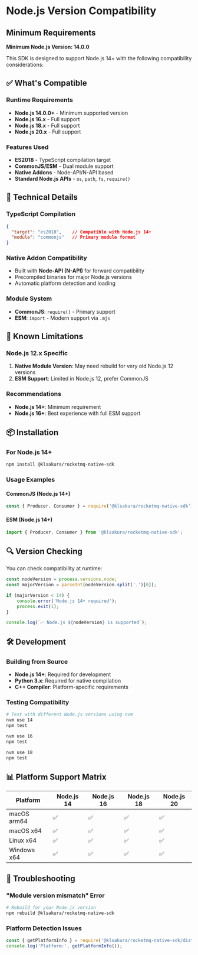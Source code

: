 # Node.js Version Compatibility

## Minimum Requirements

**Minimum Node.js Version: 14.0.0**

This SDK is designed to support Node.js 14+ with the following compatibility considerations:

## ✅ What's Compatible

### Runtime Requirements
- **Node.js 14.0.0+** - Minimum supported version
- **Node.js 16.x** - Full support  
- **Node.js 18.x** - Full support
- **Node.js 20.x** - Full support

### Features Used
- **ES2018** - TypeScript compilation target
- **CommonJS/ESM** - Dual module support
- **Native Addons** - Node-API/N-API based
- **Standard Node.js APIs** - `os`, `path`, `fs`, `require()`

## 🔧 Technical Details

### TypeScript Compilation
```json
{
  "target": "es2018",    // Compatible with Node.js 14+
  "module": "commonjs"   // Primary module format
}
```

### Native Addon Compatibility
- Built with **Node-API (N-API)** for forward compatibility
- Precompiled binaries for major Node.js versions
- Automatic platform detection and loading

### Module System
- **CommonJS**: `require()` - Primary support
- **ESM**: `import` - Modern support via `.mjs`

## 🚨 Known Limitations

### Node.js 12.x Specific
1. **Native Module Version**: May need rebuild for very old Node.js 12 versions
2. **ESM Support**: Limited in Node.js 12, prefer CommonJS

### Recommendations
- **Node.js 14+**: Minimum requirement
- **Node.js 16+**: Best experience with full ESM support

## 📦 Installation

### For Node.js 14+
```bash
npm install @klsakura/rocketmq-native-sdk
```

### Usage Examples

#### CommonJS (Node.js 14+)
```javascript
const { Producer, Consumer } = require('@klsakura/rocketmq-native-sdk');
```

#### ESM (Node.js 14+)
```javascript
import { Producer, Consumer } from '@klsakura/rocketmq-native-sdk';
```

## 🔍 Version Checking

You can check compatibility at runtime:

```javascript
const nodeVersion = process.versions.node;
const majorVersion = parseInt(nodeVersion.split('.')[0]);

if (majorVersion < 14) {
    console.error('Node.js 14+ required');
    process.exit(1);
}

console.log(`✅ Node.js ${nodeVersion} is supported`);
```

## 🛠️ Development

### Building from Source
- **Node.js 14+**: Required for development
- **Python 3.x**: Required for native compilation
- **C++ Compiler**: Platform-specific requirements

### Testing Compatibility
```bash
# Test with different Node.js versions using nvm
nvm use 14
npm test

nvm use 16
npm test

nvm use 18
npm test
```

## 📊 Platform Support Matrix

| Platform       | Node.js 14 | Node.js 16 | Node.js 18 | Node.js 20 |
|---------------|------------|------------|------------|------------|
| macOS arm64   | ✅         | ✅         | ✅         | ✅         |
| macOS x64     | ✅         | ✅         | ✅         | ✅         |
| Linux x64     | ✅         | ✅         | ✅         | ✅         |
| Windows x64   | ✅         | ✅         | ✅         | ✅         |

## 🐛 Troubleshooting

### "Module version mismatch" Error
```bash
# Rebuild for your Node.js version
npm rebuild @klsakura/rocketmq-native-sdk
```

### Platform Detection Issues
```javascript
const { getPlatformInfo } = require('@klsakura/rocketmq-native-sdk/dist/platform-loader');
console.log('Platform:', getPlatformInfo());
``` 